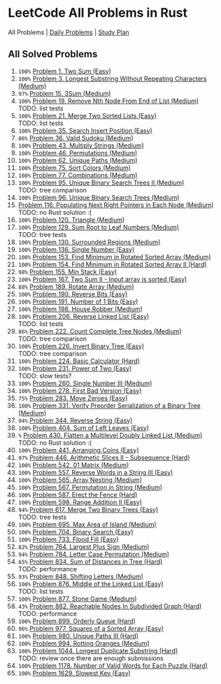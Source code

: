 LeetCode All Problems in Rust
=============================

All Problems | [Daily Problems](DAILY.md) | [Study Plan](STUDY_PLAN.md)

All Solved Problems
-------------------

1. `100%` [Problem 1. Two Sum (Easy)](problem_0001/)
2. `100%` [Problem 3. Longest Substring Without Repeating Characters (Medium)](problem_0003/)
3. `97%` [Problem 15. 3Sum (Medium)](problem_0015/)
4. `100%` [Problem 19. Remove Nth Node From End of List (Medium)](problem_0019/) \
    TODO: list tests
5. `100%` [Problem 21. Merge Two Sorted Lists (Easy)](problem_0021/) \
    TODO: list tests
6. `100%` [Problem 35. Search Insert Position (Easy)](problem_0035/)
7. `86%` [Problem 36. Valid Sudoku (Medium)](problem_0036/)
8. `100%` [Problem 43. Multiply Strings (Medium)](problem_0043/)
9. `100%` [Problem 46. Permutations (Medium)](problem_0046/)
10. `100%` [Problem 62. Unique Paths (Medium)](problem_0062/)
11. `100%` [Problem 75. Sort Colors (Medium)](problem_0075/)
12. `100%` [Problem 77. Combinations (Medium)](problem_0077/)
13. `100%` [Problem 95. Unique Binary Search Trees II (Medium)](problem_0095/) \
    TODO: tree comparison
14. `100%` [Problem 96. Unique Binary Search Trees (Medium)](problem_0096/)
15. [Problem 116. Populating Next Right Pointers in Each Node (Medium)](problem_0116/) \
    TODO: no Rust solution :(
16. `100%` [Problem 120. Triangle (Medium)](problem_0120/)
17. `100%` [Problem 129. Sum Root to Leaf Numbers (Medium)](problem_0129/) \
    TODO: tree tests
18. `100%` [Problem 130. Surrounded Regions (Medium)](problem_0130/)
19. `100%` [Problem 136. Single Number (Easy)](problem_0136/)
20. `100%` [Problem 153. Find Minimum in Rotated Sorted Array (Medium)](problem_0153/)
21. `100%` [Problem 154. Find Minimum in Rotated Sorted Array II (Hard)](problem_0154/)
22. `98%` [Problem 155. Min Stack (Easy)](problem_0155/)
23. `100%` [Problem 167. Two Sum II - Input array is sorted (Easy)](problem_0167/)
24. `88%` [Problem 189. Rotate Array (Medium)](problem_0189/)
25. `100%` [Problem 190. Reverse Bits (Easy)](problem_0190/)
26. `100%` [Problem 191. Number of 1 Bits (Easy)](problem_0191/)
27. `100%` [Problem 198. House Robber (Medium)](problem_0198/)
28. `100%` [Problem 206. Reverse Linked List (Easy)](problem_0206/) \
    TODO: list tests
29. `86%` [Problem 222. Count Complete Tree Nodes (Medium)](problem_0222/) \
    TODO: tree comparison
30. `100%` [Problem 226. Invert Binary Tree (Easy)](problem_0226/) \
    TODO: tree comparison
31. `100%` [Problem 224. Basic Calculator (Hard)](problem_0224/)
32. `100%` [Problem 231. Power of Two (Easy)](problem_0231/) \
    TODO: slow tests?
33. `100%` [Problem 260. Single Number III (Medium)](problem_0260/)
34. `100%` [Problem 278. First Bad Version (Easy)](problem_0278/)
35. `75%` [Problem 283. Move Zeroes (Easy)](problem_0283/)
36. `100%` [Problem 331. Verify Preorder Serialization of a Binary Tree (Medium)](problem_0331/)
37. `94%` [Problem 344. Reverse String (Easy)](problem_0344/)
38. `100%` [Problem 404. Sum of Left Leaves (Easy)](problem_0404/)
39. `%` [Problem 430. Flatten a Multilevel Doubly Linked List (Medium)](problem_0430/) \
    TODO: no Rust solution :(
40. `100%` [Problem 441. Arranging Coins (Easy)](problem_0441/)
41. `97%` [Problem 446. Arithmetic Slices II - Subsequence (Hard)](problem_0446/)
42. `100%` [Problem 542. 01 Matrix (Medium)](problem_0542/)
43. `100%` [Problem 557. Reverse Words in a String III (Easy)](problem_0557/)
44. `100%` [Problem 565. Array Nesting (Medium)](problem_0565/)
45. `100%` [Problem 567. Permutation in String (Medium)](problem_0567/)
46. `100%` [Problem 587. Erect the Fence (Hard)](problem_0587/)
47. `100%` [Problem 598. Range Addition II (Easy)](problem_0598/)
48. `94%` [Problem 617. Merge Two Binary Trees (Easy)](problem_0617/) \
    TODO: tree tests
49. `100%` [Problem 695. Max Area of Island (Medium)](problem_0695/)
50. `100%` [Problem 704. Binary Search (Easy)](problem_0704/)
51. `100%` [Problem 733. Flood Fill (Easy)](problem_0733/)
52. `82%` [Problem 764. Largest Plus Sign (Medium)](problem_0764/)
53. `94%` [Problem 784. Letter Case Permutation (Medium)](problem_0784/)
54. `65%` [Problem 834. Sum of Distances in Tree (Hard)](problem_0834/) \
    TODO: performance
55. `93%` [Problem 848. Shifting Letters (Medium)](problem_0848/)
56. `100%` [Problem 876. Middle of the Linked List (Easy)](problem_0876/) \
    TODO: list tests
57. `100%` [Problem 877. Stone Game (Medium)](problem_0877/)
58. `43%` [Problem 882. Reachable Nodes In Subdivided Graph (Hard)](problem_0882/) \
    TODO: performance
59. `100%` [Problem 899. Orderly Queue (Hard)](problem_0899/)
60. `96%` [Problem 977. Squares of a Sorted Array (Easy)](problem_0977/)
61. `100%` [Problem 980. Unique Paths III (Hard)](problem_0980/)
62. `100%` [Problem 994. Rotting Oranges (Medium)](problem_0994/)
63. `100%` [Problem 1044. Longest Duplicate Substring (Hard)](problem_1044/) \
    TODO: review once there are enough submissions
64. `100%` [Problem 1178. Number of Valid Words for Each Puzzle (Hard)](problem_1178/)
65. `100%` [Problem 1629. Slowest Key (Easy)](problem_1629/)
